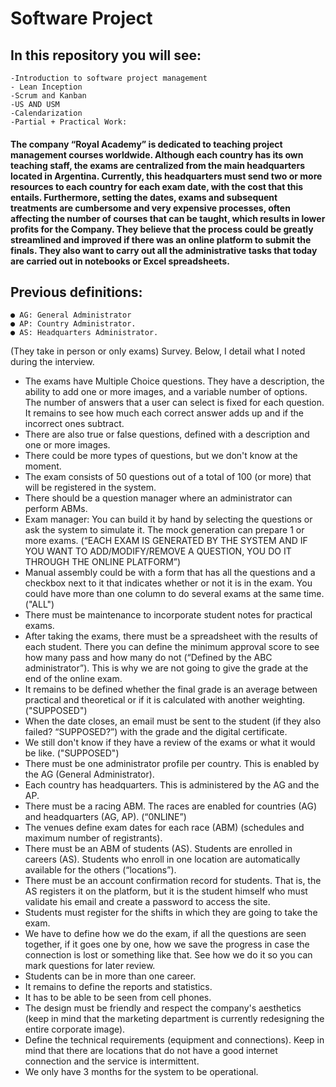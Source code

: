 # Software Project

## In this repository you will see:

    -Introduction to software project management
    - Lean Inception
    -Scrum and Kanban
    -US AND USM
    -Calendarization
    -Partial + Practical Work:

#### The company “Royal Academy” is dedicated to teaching project management courses worldwide. Although each country has its own teaching staff, the exams are centralized from the main headquarters located in Argentina. Currently, this headquarters must send two or more resources to each country for each exam date, with the cost that this entails. Furthermore, setting the dates, exams and subsequent treatments are cumbersome and very expensive processes, often affecting the number of courses that can be taught, which results in lower profits for the Company. They believe that the process could be greatly streamlined and improved if there was an online platform to submit the finals. They also want to carry out all the administrative tasks that today are carried out in notebooks or Excel spreadsheets.

## Previous definitions:
    ● AG: General Administrator
    ● AP: Country Administrator.
    ● AS: Headquarters Administrator.

(They take in person or only exams)
Survey. Below, I detail what I noted during the interview.
- The exams have Multiple Choice questions. They have a description, the ability to add one or more images, and a variable number of options. The number of answers that a user can select is fixed for each question. It remains to see how much each correct answer adds up and if the incorrect ones subtract.
- There are also true or false questions, defined with a description and one or more images.
- There could be more types of questions, but we don't know at the moment.
- The exam consists of 50 questions out of a total of 100 (or more) that will be registered in the system.
- There should be a question manager where an administrator can perform ABMs.
- Exam manager: You can build it by hand by selecting the questions or ask the system to simulate it. The mock generation can prepare 1 or more exams. (“EACH EXAM IS GENERATED BY THE SYSTEM AND IF YOU WANT TO ADD/MODIFY/REMOVE A QUESTION, YOU DO IT THROUGH THE ONLINE PLATFORM”)
- Manual assembly could be with a form that has all the questions and a checkbox next to it that indicates whether or not it is in the exam. You could have more than one column to do several exams at the same time. ("ALL")
- There must be maintenance to incorporate student notes for practical exams.
- After taking the exams, there must be a spreadsheet with the results of each student. There you can define the minimum approval score to see how many pass and how many do not (“Defined by the ABC administrator”). This is why we are not going to give the grade at the end of the online exam.
- It remains to be defined whether the final grade is an average between practical and theoretical or if it is calculated with another weighting. ("SUPPOSED")
- When the date closes, an email must be sent to the student (if they also failed? “SUPPOSED?”) with the grade and the digital certificate.
- We still don't know if they have a review of the exams or what it would be like. ("SUPPOSED")
- There must be one administrator profile per country. This is enabled by the AG (General Administrator).
- Each country has headquarters. This is administered by the AG and the AP.
- There must be a racing ABM. The races are enabled for countries (AG) and headquarters (AG, AP). (“0NLINE”)
- The venues define exam dates for each race (ABM) (schedules and maximum number of registrants).
- There must be an ABM of students (AS). Students are enrolled in careers (AS). Students who enroll in one location are automatically available for the others (“locations”).
- There must be an account confirmation record for students. That is, the AS registers it on the platform, but it is the student himself who must validate his email and create a password to access the site.
- Students must register for the shifts in which they are going to take the exam.
- We have to define how we do the exam, if all the questions are seen together, if it goes one by one, how we save the progress in case the connection is lost or something like that. See how we do it so you can mark questions for later review.
- Students can be in more than one career.
- It remains to define the reports and statistics.
- It has to be able to be seen from cell phones.
- The design must be friendly and respect the company's aesthetics (keep in mind that the marketing department is currently redesigning the entire corporate image).
- Define the technical requirements (equipment and connections). Keep in mind that there are locations that do not have a good internet connection and the service is intermittent.
- We only have 3 months for the system to be operational.
